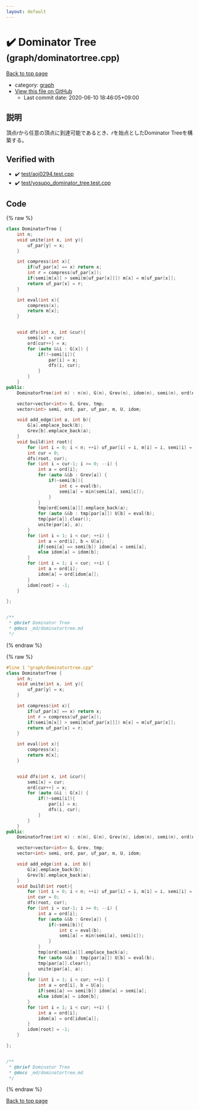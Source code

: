 ```yaml
---
layout: default
---
```


<!-- mathjax config similar to math.stackexchange -->
<script type="text/javascript" async
  src="https://cdnjs.cloudflare.com/ajax/libs/mathjax/2.7.5/MathJax.js?config=TeX-MML-AM_CHTML">
</script>
<script type="text/x-mathjax-config">
  MathJax.Hub.Config({
    TeX: { equationNumbers: { autoNumber: "AMS" }},
    tex2jax: {
      inlineMath: [ ['$','$'] ],
      processEscapes: true
    },
    "HTML-CSS": { matchFontHeight: false },
    displayAlign: "left",
    displayIndent: "2em"
  });
</script>

<script type="text/javascript" src="https://cdnjs.cloudflare.com/ajax/libs/jquery/3.4.1/jquery.min.js"></script>
<script src="https://cdn.jsdelivr.net/npm/jquery-balloon-js@1.1.2/jquery.balloon.min.js" integrity="sha256-ZEYs9VrgAeNuPvs15E39OsyOJaIkXEEt10fzxJ20+2I=" crossorigin="anonymous"></script>
<script type="text/javascript" src="../../assets/js/copy-button.js"></script>
<link rel="stylesheet" href="../../assets/css/copy-button.css" />


# :heavy_check_mark: Dominator Tree <small>(graph/dominatortree.cpp)</small>

<a href="../../index.html">Back to top page</a>

* category: <a href="../../index.html#f8b0b924ebd7046dbfa85a856e4682c8">graph</a>
* <a href="{{ site.github.repository_url }}/blob/master/graph/dominatortree.cpp">View this file on GitHub</a>
    - Last commit date: 2020-06-10 18:46:05+09:00




## 説明
頂点$r$から任意の頂点に到達可能であるとき、$r$を始点としたDominator Treeを構築する。


## Verified with

* :heavy_check_mark: <a href="../../verify/test/aoj0294.test.cpp.html">test/aoj0294.test.cpp</a>
* :heavy_check_mark: <a href="../../verify/test/yosupo_dominator_tree.test.cpp.html">test/yosupo_dominator_tree.test.cpp</a>


## Code

<a id="unbundled"></a>
{% raw %}
```cpp
class DominatorTree {
    int n;
    void unite(int x, int y){
        uf_par[y] = x;
    }

    int compress(int x){
        if(uf_par[x] == x) return x;
        int r = compress(uf_par[x]);
        if(semi[m[x]] > semi[m[uf_par[x]]]) m[x] = m[uf_par[x]];
        return uf_par[x] = r;
    }

    int eval(int x){
        compress(x);
        return m[x];
    }


    void dfs(int x, int &cur){
        semi[x] = cur;
        ord[cur++] = x;
        for (auto &&i : G[x]) {
            if(!~semi[i]){
                par[i] = x;
                dfs(i, cur);
            }
        }
    }
public:
    DominatorTree(int n) : n(n), G(n), Grev(n), idom(n), semi(n), ord(n), par(n), uf_par(n), m(n), tmp(n), U(n) {}

    vector<vector<int>> G, Grev, tmp;
    vector<int> semi, ord, par, uf_par, m, U, idom;

    void add_edge(int a, int b){
        G[a].emplace_back(b);
        Grev[b].emplace_back(a);
    }
    void build(int root){
        for (int i = 0; i < n; ++i) uf_par[i] = i, m[i] = i, semi[i] = -1, idom[i] = -1;
        int cur = 0;
        dfs(root, cur);
        for (int i = cur-1; i >= 0; --i) {
            int a = ord[i];
            for (auto &&b : Grev[a]) {
                if(~semi[b]){
                    int c = eval(b);
                    semi[a] = min(semi[a], semi[c]);
                }
            }
            tmp[ord[semi[a]]].emplace_back(a);
            for (auto &&b : tmp[par[a]]) U[b] = eval(b);
            tmp[par[a]].clear();
            unite(par[a], a);
        }
        for (int i = 1; i < cur; ++i) {
            int a = ord[i], b = U[a];
            if(semi[a] == semi[b]) idom[a] = semi[a];
            else idom[a] = idom[b];
        }
        for (int i = 1; i < cur; ++i) {
            int a = ord[i];
            idom[a] = ord[idom[a]];
        }
        idom[root] = -1;
    }

};


/**
 * @brief Dominator Tree
 * @docs _md/dominatortree.md
 */

```
{% endraw %}

<a id="bundled"></a>
{% raw %}
```cpp
#line 1 "graph/dominatortree.cpp"
class DominatorTree {
    int n;
    void unite(int x, int y){
        uf_par[y] = x;
    }

    int compress(int x){
        if(uf_par[x] == x) return x;
        int r = compress(uf_par[x]);
        if(semi[m[x]] > semi[m[uf_par[x]]]) m[x] = m[uf_par[x]];
        return uf_par[x] = r;
    }

    int eval(int x){
        compress(x);
        return m[x];
    }


    void dfs(int x, int &cur){
        semi[x] = cur;
        ord[cur++] = x;
        for (auto &&i : G[x]) {
            if(!~semi[i]){
                par[i] = x;
                dfs(i, cur);
            }
        }
    }
public:
    DominatorTree(int n) : n(n), G(n), Grev(n), idom(n), semi(n), ord(n), par(n), uf_par(n), m(n), tmp(n), U(n) {}

    vector<vector<int>> G, Grev, tmp;
    vector<int> semi, ord, par, uf_par, m, U, idom;

    void add_edge(int a, int b){
        G[a].emplace_back(b);
        Grev[b].emplace_back(a);
    }
    void build(int root){
        for (int i = 0; i < n; ++i) uf_par[i] = i, m[i] = i, semi[i] = -1, idom[i] = -1;
        int cur = 0;
        dfs(root, cur);
        for (int i = cur-1; i >= 0; --i) {
            int a = ord[i];
            for (auto &&b : Grev[a]) {
                if(~semi[b]){
                    int c = eval(b);
                    semi[a] = min(semi[a], semi[c]);
                }
            }
            tmp[ord[semi[a]]].emplace_back(a);
            for (auto &&b : tmp[par[a]]) U[b] = eval(b);
            tmp[par[a]].clear();
            unite(par[a], a);
        }
        for (int i = 1; i < cur; ++i) {
            int a = ord[i], b = U[a];
            if(semi[a] == semi[b]) idom[a] = semi[a];
            else idom[a] = idom[b];
        }
        for (int i = 1; i < cur; ++i) {
            int a = ord[i];
            idom[a] = ord[idom[a]];
        }
        idom[root] = -1;
    }

};


/**
 * @brief Dominator Tree
 * @docs _md/dominatortree.md
 */

```
{% endraw %}

<a href="../../index.html">Back to top page</a>


